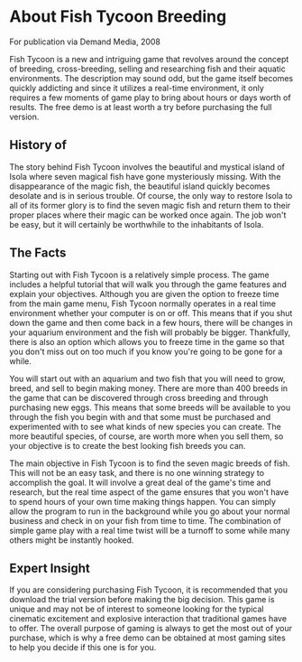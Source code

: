 # About Fish Tycoon Breeding

For publication via Demand Media, 2008

Fish Tycoon is a new and intriguing game that revolves around the concept of breeding, cross-breeding, selling and researching fish and their aquatic environments. The description may sound odd, but the game itself becomes quickly addicting and since it utilizes a real-time environment, it only requires a few moments of game play to bring about hours or days worth of results. The free demo is at least worth a try before purchasing the full version.

## History of

The story behind Fish Tycoon involves the beautiful and mystical island of Isola where seven magical fish have gone mysteriously missing. With the disappearance of the magic fish, the beautiful island quickly becomes desolate and is in serious trouble. Of course, the only way to restore Isola to all of its former glory is to find the seven magic fish and return them to their proper places where their magic can be worked once again. The job won't be easy, but it will certainly be worthwhile to the inhabitants of Isola.

## The Facts

Starting out with Fish Tycoon is a relatively simple process. The game includes a helpful tutorial that will walk you through the game features and explain your objectives. Although you are given the option to freeze time from the main game menu, Fish Tycoon normally operates in a real time environment whether your computer is on or off. This means that if you shut down the game and then come back in a few hours, there will be changes in your aquarium environment and the fish will probably be bigger. Thankfully, there is also an option which allows you to freeze time in the game so that you don't miss out on too much if you know you're going to be gone for a while.

You will start out with an aquarium and two fish that you will need to grow, breed, and sell to begin making money. There are more than 400 breeds in the game that can be discovered through cross breeding and through purchasing new eggs. This means that some breeds will be available to you through the fish you begin with and that some must be purchased and experimented with to see what kinds of new species you can create. The more beautiful species, of course, are worth more when you sell them, so your objective is to create the best looking fish breeds you can.

The main objective in Fish Tycoon is to find the seven magic breeds of fish. This will not be an easy task, and there is no one winning strategy to accomplish the goal. It will involve a great deal of the game's time and research, but the real time aspect of the game ensures that you won't have to spend hours of your own time making things happen. You can simply allow the program to run in the background while you go about your normal business and check in on your fish from time to time. The combination of simple game play with a real time twist will be a turnoff to some while many others might be instantly hooked.

## Expert Insight

If you are considering purchasing Fish Tycoon, it is recommended that you download the trial version before making the big decision. This game is unique and may not be of interest to someone looking for the typical cinematic excitement and explosive interaction that traditional games have to offer. The overall purpose of gaming is always to get the most out of your purchase, which is why a free demo can be obtained at most gaming sites to help you decide if this one is for you.

